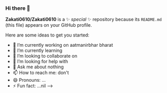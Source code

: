 ### Hi there 👋


**Zakati0610/Zakati0610** is a ✨ _special_ ✨ repository because its `README.md` (this file) appears on your GitHub profile.

Here are some ideas to get you started:

- 🔭 I’m currently working on aatmanirbhar bharat
- 🌱 I’m currently learning 
- 👯 I’m looking to collaborate on
- 🤔 I’m looking for help with 
- 💬 Ask me about nothing
- 📫 How to reach me: don't
- 😄 Pronouns: ...
- ⚡ Fun fact: ...nil
-->
